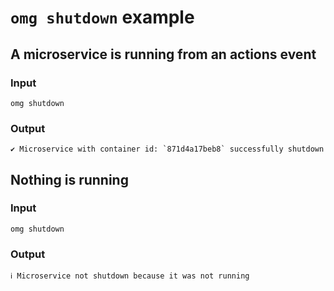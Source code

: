 # `omg shutdown` example

## A microservice is running from an actions event
### Input
```
omg shutdown
```

### Output
```
✔ Microservice with container id: `871d4a17beb8` successfully shutdown
```

## Nothing is running
### Input
```
omg shutdown
```

### Output
```
ℹ Microservice not shutdown because it was not running
```
